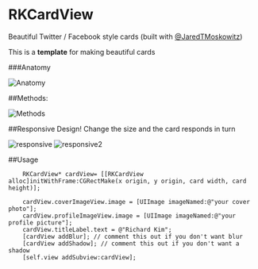 RKCardView
==========
Beautiful Twitter / Facebook style cards (built with [@JaredTMoskowitz](https://twitter.com/jaredtmoskowitz))

This is a **template** for making beautiful cards

###Anatomy

![Anatomy](http://i.imgur.com/bRZpKIZ.png)

##Methods:

![Methods](http://i.imgur.com/XjQs0ka.png)

##Responsive Design!
Change the size and the card responds in turn

![responsive](http://i.imgur.com/KmG01Kql.png)
![responsive2](http://i.imgur.com/YVKSVvdl.png)

##Usage
```obj-c
    RKCardView* cardView= [[RKCardView alloc]initWithFrame:CGRectMake(x origin, y origin, card width, card height)];
    
    cardView.coverImageView.image = [UIImage imageNamed:@"your cover photo"];
    cardView.profileImageView.image = [UIImage imageNamed:@"your profile picture"];
    cardView.titleLabel.text = @"Richard Kim";
    [cardView addBlur]; // comment this out if you don't want blur
    [cardView addShadow]; // comment this out if you don't want a shadow
    [self.view addSubview:cardView];
```

